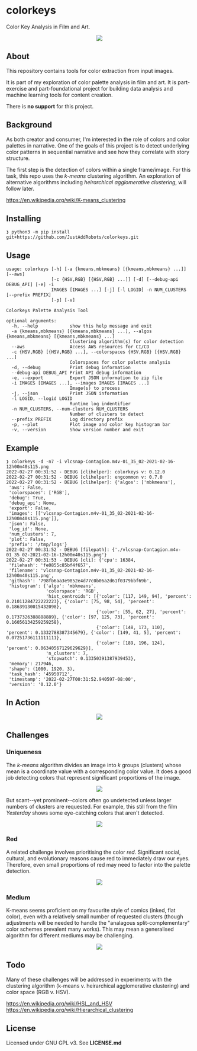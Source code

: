 # colorkeys
Color Key Analysis in Film and Art.

<P align="center">
    <IMG src="./readme/colorkeys-header-n7-01.png" />
</P>

## About

This repository contains tools for color extraction from input images.

It is part of my exploration of color palette analysis in film and art. It is 
part-exercise and part-foundational project for building data analysis and machine 
learning tools for content creation.

There is **no support** for this project.

## Background

As both creator and consumer, I'm interested in the role of colors and color palettes
in narrative. One of the goals of this project is to detect underlying color patterns 
in sequential narrative and see how they correlate with story structure.

The first step is the detection of colors within a single frame/image. For this task,
this repo uses the _k-means_ clustering algorithm. An exploration of alternative
algorithms including _heirarchical agglomerative clustering_, will follow later.

https://en.wikipedia.org/wiki/K-means_clustering

## Installing

```
❯ python3 -m pip install git+https://github.com/JustAddRobots/colorkeys.git
```

## Usage

```
usage: colorkeys [-h] [-a {kmeans,mbkmeans} [{kmeans,mbkmeans} ...]] [--aws]
                 [-c {HSV,RGB} [{HSV,RGB} ...]] [-d] [--debug-api DEBUG_API] [-e] -i
                 IMAGES [IMAGES ...] [-j] [-l LOGID] -n NUM_CLUSTERS [--prefix PREFIX]
                 [-p] [-v]

Colorkeys Palette Analysis Tool

optional arguments:
  -h, --help            show this help message and exit
  -a {kmeans,mbkmeans} [{kmeans,mbkmeans} ...], --algos {kmeans,mbkmeans} [{kmeans,mbkmeans} ...]
                        Clustering algorithm(s) for color detection
  --aws                 Access AWS resources for CI/CD
  -c {HSV,RGB} [{HSV,RGB} ...], --colorspaces {HSV,RGB} [{HSV,RGB} ...]
                        Colorspaces for color palette analysis
  -d, --debug           Print debug information
  --debug-api DEBUG_API Print API debug information
  -e, --export          Export JSON information to zip file
  -i IMAGES [IMAGES ...], --images IMAGES [IMAGES ...]
						Image(s) to process
  -j, --json            Print JSON information
  -l LOGID, --logid LOGID
                        Runtime log indentifier
  -n NUM_CLUSTERS, --num-clusters NUM_CLUSTERS
                        Number of clusters to detect
  --prefix PREFIX       Log directory prefix
  -p, --plot            Plot image and color key histogram bar
  -v, --version         Show version number and exit
```

## Example

```
❯ colorkeys -d -n7 -i vlcsnap-Contagion.m4v-01_35_02-2021-02-16-12h00m40s115.png
2022-02-27 00:31:52 - DEBUG [clihelper]: colorkeys v: 0.12.0
2022-02-27 00:31:52 - DEBUG [clihelper]: engcommon v: 0.7.0
2022-02-27 00:31:52 - DEBUG [clihelper]: {'algos': ['mbkmeans'],
 'aws': False,
 'colorspaces': ['RGB'],
 'debug': True,
 'debug_api': None,
 'export': False,
 'images': [['vlcsnap-Contagion.m4v-01_35_02-2021-02-16-12h00m40s115.png']],
 'json': False,
 'log_id': None,
 'num_clusters': 7,
 'plot': False,
 'prefix': '/tmp/logs'}
2022-02-27 00:31:52 - DEBUG [filepath]: {'./vlcsnap-Contagion.m4v-01_35_02-2021-02-16-12h00m40s115.png'}
2022-02-27 00:31:53 - DEBUG [cli]: {'cpu': 16384,
 'filehash': 'fe0855c85bf4f657',
 'filename': 'vlcsnap-Contagion.m4v-01_35_02-2021-02-16-12h00m40s115.png',
 'githash': '798fb6aa3e9852e4d77c0b06a2d61f0379bbf69b',
 'histogram': {'algo': 'mbkmeans',
               'colorspace': 'RGB',
               'hist_centroids': [{'color': [117, 149, 94], 'percent': 0.21011284722222223}, {'color': [75, 98, 54], 'percent': 0.18639130015432098},
                                  {'color': [55, 62, 27], 'percent': 0.1737326388888889}, {'color': [97, 125, 73], 'percent': 0.16056134259259258},
                                  {'color': [148, 173, 110], 'percent': 0.1332788387345679}, {'color': [149, 41, 5], 'percent': 0.07251736111111111},
                                  {'color': [189, 196, 124], 'percent': 0.06340567129629629}],
               'n_clusters': 7,
               'stopwatch': 0.13350391387939453},
 'memory': 217946,
 'shape': (1080, 1920, 3),
 'task_hash': '45950712',
 'timestamp': '2022-02-27T00:31:52.940597-08:00',
 'version': '0.12.0'}

```

## In Action

<P align="center">
	<IMG src="https://user-images.githubusercontent.com/59129905/155873292-d7004279-7cbf-46f5-a815-e947c1386c04.mp4" />
</P>


## Challenges

### Uniqueness

The _k-means_ algorithm divides an image into _k_ groups (clusters) whose mean is a
coordinate value with a corresponding color value. It does a good job detecting
 colors that represent significant proportions of the image.

<P align="center">
    <IMG src="./readme/colorkeys-n7-01.png" />
</P>


But scant--yet prominent--colors often go undetected unless larger numbers of 
clusters are requested. For example, this still from the film _Yesterday_ shows 
some eye-catching colors that aren't detected.

<P align="center">
    <IMG src="./readme/Yesterday-n7-01.png" />
</P>


### Red

A related challenge involves prioritising the color _red_. Significant
social, cultural, and evolutionary reasons cause red to immediately draw our eyes.
Therefore, even small proportions of red may need to factor into the palette 
detection.

<P align="center">
    <IMG src="./readme/Matrix-n7-01.png" />
</P>


### Medium

K-means seems proficient on my favourite style of comics (inked, flat color), even 
with a relatively small number of requested clusters (though adjustments will be needed
to handle the "analagous split-complementary" color schemes prevalent many works). 
This may mean a generalised algorithm for different mediums may be challenging.

<P align="center">
    <IMG src="./readme/Comics-n5-01.png" />
</P>


## Todo

Many of these challenges will be addressed in experiments with the clustering
algorithm (k-means v. heirarchical agglomerative clustering) and color space
(RGB v. HSV).


https://en.wikipedia.org/wiki/HSL_and_HSV  
https://en.wikipedia.org/wiki/Hierarchical_clustering  

## License

Licensed under GNU GPL v3. See **LICENSE.md**
